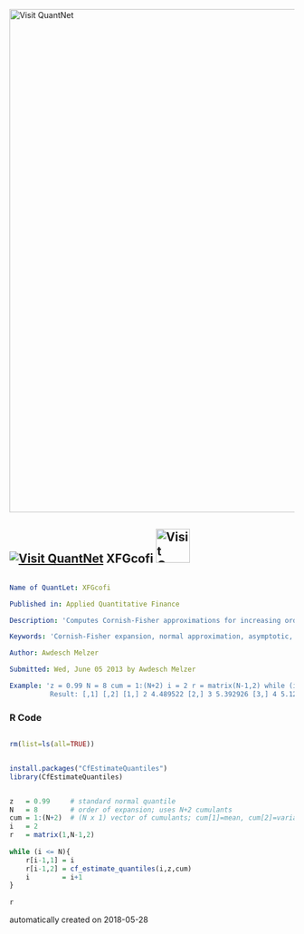 [<img src="https://github.com/QuantLet/Styleguide-and-FAQ/blob/master/pictures/banner.png" width="888" alt="Visit QuantNet">](http://quantlet.de/)

## [<img src="https://github.com/QuantLet/Styleguide-and-FAQ/blob/master/pictures/qloqo.png" alt="Visit QuantNet">](http://quantlet.de/) **XFGcofi** [<img src="https://github.com/QuantLet/Styleguide-and-FAQ/blob/master/pictures/QN2.png" width="60" alt="Visit QuantNet 2.0">](http://quantlet.de/)

```yaml

Name of QuantLet: XFGcofi

Published in: Applied Quantitative Finance

Description: 'Computes Cornish-Fisher approximations for increasing orders for a specific example'

Keywords: 'Cornish-Fisher expansion, normal approximation, asymptotic, quantile, distribution, cumulant'

Author: Awdesch Melzer

Submitted: Wed, June 05 2013 by Awdesch Melzer

Example: 'z = 0.99 N = 8 cum = 1:(N+2) i = 2 r = matrix(N-1,2) while (i <= N){ r[i-1,1] = i r[i-1,2] = cf_estimate_quantiles(i,z,cum) i = i+1 } r.
          Result: [,1] [,2] [1,] 2 4.489522 [2,] 3 5.392926 [3,] 4 5.124802 [4,] 5 5.283749 [5,] 6 5.185927 [6,] 7 5.207992 [7,] 8 5.315067.'
```

### R Code
```r

rm(list=ls(all=TRUE))


install.packages("CfEstimateQuantiles")
library(CfEstimateQuantiles)


z   = 0.99     # standard normal quantile
N   = 8        # order of expansion; uses N+2 cumulants
cum = 1:(N+2)  # (N x 1) vector of cumulants; cum[1]=mean, cum[2]=variance, etc.
i   = 2
r   = matrix(1,N-1,2)
  
while (i <= N){
    r[i-1,1] = i
    r[i-1,2] = cf_estimate_quantiles(i,z,cum)
    i        = i+1
}
  
r

```

automatically created on 2018-05-28